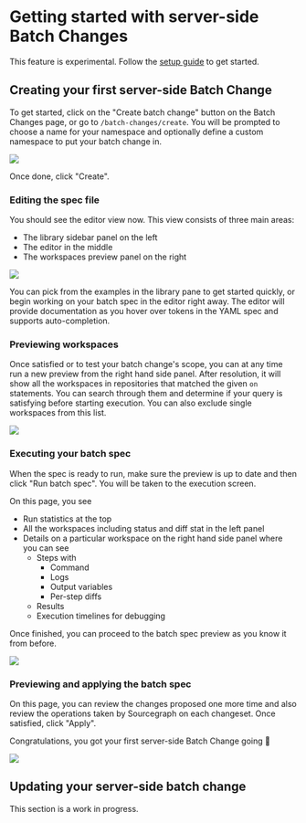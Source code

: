 # Getting started with server-side Batch Changes

<aside class="experimental">This feature is experimental. Follow the <a href="server_side#setup">setup guide</a> to get started.</aside>

## Creating your first server-side Batch Change

To get started, click on the "Create batch change" button on the Batch Changes page, or go to `/batch-changes/create`.
You will be prompted to choose a name for your namespace and optionally define a custom namespace to put your batch change in.

<img src="https://sourcegraphstatic.com/docs/images/batch_changes/ssbc_create_form.png" class="screenshot">

Once done, click "Create".

### Editing the spec file

You should see the editor view now. This view consists of three main areas:

- The library sidebar panel on the left
- The editor in the middle
- The workspaces preview panel on the right

<img src="https://sourcegraphstatic.com/docs/images/batch_changes/ssbc_editor_panels.png" class="screenshot">

You can pick from the examples in the library pane to get started quickly, or begin working on your batch spec in the editor right away. The editor will provide documentation as you hover over tokens in the YAML spec and supports auto-completion.

### Previewing workspaces

Once satisfied or to test your batch change's scope, you can at any time run a new preview from the right hand side panel. After resolution, it will show all the workspaces in repositories that matched the given `on` statements. You can search through them and determine if your query is satisfying before starting execution. You can also exclude single workspaces from this list.

<img src="https://sourcegraphstatic.com/docs/images/batch_changes/ssbc_workspace_preview.png" class="screenshot">

### Executing your batch spec

When the spec is ready to run, make sure the preview is up to date and then click "Run batch spec". You will be taken to the execution screen.

On this page, you see

- Run statistics at the top
- All the workspaces including status and diff stat in the left panel
- Details on a particular workspace on the right hand side panel where you can see
  - Steps with
    - Command
    - Logs
    - Output variables
    - Per-step diffs
  - Results
  - Execution timelines for debugging

Once finished, you can proceed to the batch spec preview as you know it from before.

<img src="https://sourcegraphstatic.com/docs/images/batch_changes/ssbc_execution_screen.png" class="screenshot">

### Previewing and applying the batch spec

On this page, you can review the changes proposed one more time and also review the operations taken by Sourcegraph on each changeset. Once satisfied, click "Apply".

Congratulations, you got your first server-side Batch Change going 🎊

<img src="https://sourcegraphstatic.com/docs/images/batch_changes/ssbc_preview_screen.png" class="screenshot">

## Updating your server-side batch change

This section is a work in progress.
